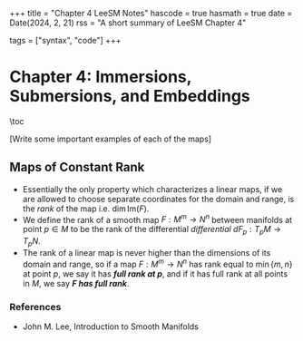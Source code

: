 +++
title = "Chapter 4 LeeSM Notes"
hascode = true
hasmath = true
date = Date(2024, 2, 21)
rss = "A short summary of LeeSM Chapter 4"

tags = ["syntax", "code"]
+++



# Chapter 4: Immersions, Submersions, and Embeddings

\toc

[Write some important examples of each of the maps]

## Maps of Constant Rank
- Essentially the only property which characterizes a linear maps, if we are allowed to choose separate coordinates for the domain and range, is the *rank* of the map i.e. $\dim \mathrm{Im} (F)$.
- We define the rank of a smooth map $F : M^m \rightarrow N^n$ between manifolds at point $p \in M$ to be the rank of the differential *differential* $dF_p : T_p M \rightarrow T_p N$.
- The rank of a linear map is never higher than the dimensions of its domain and range, so if a map $F : M^m \rightarrow N^n$ has rank equal to $\min\{m,n\}$ at point $p$, we say it has **_full rank at p_**, and if it has full rank at all points in $M$, we say **_F has full rank_**.

### References
- John M. Lee, Introduction to Smooth Manifolds